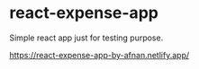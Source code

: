 # react-expense-app

Simple react app just for testing purpose.

https://react-expense-app-by-afnan.netlify.app/

